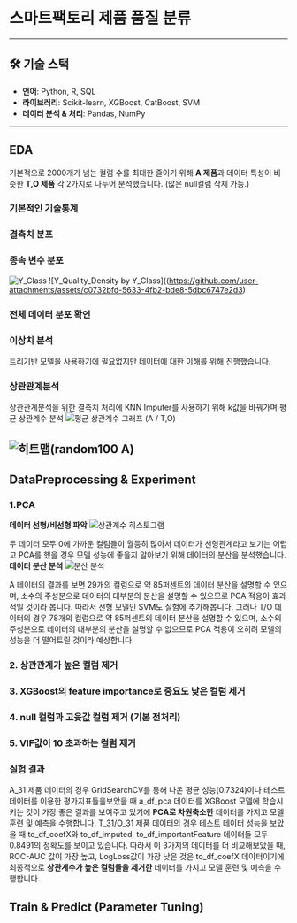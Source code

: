 # 스마트팩토리 제품 품질 분류
--------------------------------------

## 🛠️ 기술 스택
- **언어**: Python, R, SQL  
- **라이브러리**: Scikit-learn, XGBoost, CatBoost, SVM
- **데이터 분석 & 처리**: Pandas, NumPy
----------------------------------

## EDA
기본적으로 2000개가 넘는 컬럼 수를 최대한 줄이기 위해 **A 제품**과 데이터 특성이 비슷한 **T,O 제품** 각 2가지로 나누어 분석했습니다. (많은 null컬럼 삭제 가능.)
### 기본적인 기술통계
### 결측치 분포
### 종속 변수 분포
![Y_Class](https://github.com/user-attachments/assets/2f8f9950-a846-4cf4-a484-c73744a2b21e)
![Y_Quality_Density by Y_Class]((https://github.com/user-attachments/assets/c0732bfd-5633-4fb2-bde8-5dbc6747e2d3)
### 전체 데이터 분포 확인
### 이상치 분석
트리기반 모델을 사용하기에 필요없지만 데이터에 대한 이해를 위해 진행했습니다.

### 상관관계분석
상관관계분석을 위한 결측치 처리에 KNN Imputer를 사용하기 위해 k값을 바꿔가며 평균 상관계수 분석
![평균 상관계수 그래프 (A / T,O)](https://github.com/user-attachments/assets/87e05475-e082-4e0e-80ba-a5c2eace0d80)

![히트맵(random100 A)](https://github.com/user-attachments/assets/06b53298-5e91-422e-afc0-be3e9e730d1c)
--------------------------------------
## DataPreprocessing & Experiment
### 1.PCA
**데이터 선형/비선형 파악**
![상관계수 히스토그램](https://github.com/user-attachments/assets/ca33da53-a9ac-4f0f-bf51-d97d7aab5948)

두 데이터 모두 0에 가까운 컬럼들이 월등히 많아서 데이터가 선형관계라고 보기는 어렵고 PCA를 했을 경우 모델 성능에 좋을지 알아보기 위해 데이터의 분산을 분석했습니다.
**데이터 분산 분석**
![분산 분석](https://github.com/user-attachments/assets/aa96f6d2-37b1-4a9f-9dcb-6493ab44badd)

A 데이터의 결과를 보면 29개의 컬럼으로 약 85퍼센트의 데이터 분산을 설명할 수 있으며, 소수의 주성분으로 데이터의 대부분의 분산을 설명할 수 있으므로 PCA 적용이 효과적일 것이라 봅니다. 따라서 선형 모델인 SVM도 실험에 추가해봅니다. 
그러나 T/O 데이터의 경우 78개의 컬럼으로 약 85퍼센트의 데이터 분산을 설명할 수 있으며, 소수의 주성분으로 데이터의 대부분의 분산을 설명할 수 없으므로 PCA 적용이 오히려 모델의 성능을 더 떨어트릴 것이라 예상합니다. 
### 2. 상관관계가 높은 컬럼 제거
### 3. XGBoost의 feature importance로 중요도 낮은 컬럼 제거
### 4. null 컬럼과 고윳값 컬럼 제거 (기본 전처리)
### 5. VIF값이 10 초과하는 컬럼 제거
### 실험 결과
A_31 제품 데이터의 경우 GridSearchCV를 통해 나온 평균 성능(0.7324)이나 테스트 데이터를 이용한 평가지표들을보았을 때 a_df_pca 데이터를 XGBoost 모델에 학습시키는 것이 가장 좋은 결과를 보여주고 있기에 **PCA로 차원축소한** 데이터를 가지고 모델 훈련 및 예측을 수행합니다.
T_31/O_31 제품 데이터의 경우 테스트 데이터 성능을 보았을 때 to_df_coefX와 to_df_imputed, to_df_importantFeature 데이터들 모두 0.8491의 정확도를 보이고 있습니다. 따라서 이 3가지의 데이터를 더 비교해보았을 때, ROC-AUC 값이 가장 높고, LogLoss값이 가장 낮은 것은 to_df_coefX 데이터이기에 최종적으로 **상관계수가 높은 컬럼들을 제거한** 데이터를 가지고 모델 훈련 및 예측을 수행합니다.

## Train & Predict (Parameter Tuning)
